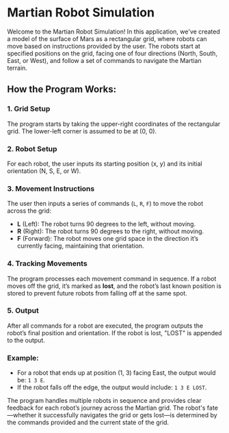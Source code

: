 # Martian Robot Simulation

Welcome to the Martian Robot Simulation! In this application, we've created a model of the surface of Mars as a rectangular grid, where robots can move based on instructions provided by the user. The robots start at specified positions on the grid, facing one of four directions (North, South, East, or West), and follow a set of commands to navigate the Martian terrain.

## How the Program Works:

### 1. Grid Setup
The program starts by taking the upper-right coordinates of the rectangular grid. The lower-left corner is assumed to be at (0, 0).

### 2. Robot Setup
For each robot, the user inputs its starting position (x, y) and its initial orientation (N, S, E, or W).

### 3. Movement Instructions
The user then inputs a series of commands (`L`, `R`, `F`) to move the robot across the grid:
- **L** (Left): The robot turns 90 degrees to the left, without moving.
- **R** (Right): The robot turns 90 degrees to the right, without moving.
- **F** (Forward): The robot moves one grid space in the direction it’s currently facing, maintaining that orientation.

### 4. Tracking Movements
The program processes each movement command in sequence. If a robot moves off the grid, it’s marked as **lost**, and the robot’s last known position is stored to prevent future robots from falling off at the same spot.

### 5. Output
After all commands for a robot are executed, the program outputs the robot’s final position and orientation. If the robot is lost, "LOST" is appended to the output.

### Example:
- For a robot that ends up at position (1, 3) facing East, the output would be: `1 3 E`.
- If the robot falls off the edge, the output would include: `1 3 E LOST`.

The program handles multiple robots in sequence and provides clear feedback for each robot’s journey across the Martian grid. The robot's fate—whether it successfully navigates the grid or gets lost—is determined by the commands provided and the current state of the grid.
